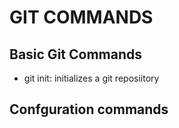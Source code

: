 # GIT COMMANDS

## Basic Git Commands

- git init: initializes a git reposiitory

## Confguration commands
